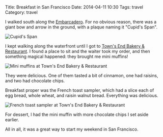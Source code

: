 Title: Breakfast in San Francisco
Date: 2014-04-11 10:30
Tags: travel
Category: travel

I walked south along the
[Embarcadero](https://en.wikipedia.org/wiki/Embarcadero_(San_Francisco)). For
no obvious reason, there was a giant bow and arrow in the ground, with a
plaque naming it "Cupid's Span".

![Cupid's Span](/static/images/cupidsspan.jpg)

I kept walking along the waterfront until I got to [Town's End Bakery &
Restaurant](http://www.townsendrb.com).  I found a place to sit and the waiter
took my order, and then something magical happened: they brought me
mini muffins!

![Mini muffins at Town's End Bakery & Restaurant](/static/images/minimuffins.jpg)

They were delicious. One of them tasted a bit of cinnamon, one had raisins,
and two had chocolate chips.

Breakfast proper was the French toast sampler, which had a slice each of egg
bread, whole wheat, and raisin walnut bread. Everything was delicious.

![French toast sampler at Town's End Bakery & Restaurant](/static/images/frenchtoastsampler.jpg)

For dessert, I had the mini muffin with more chocolate chips I set aside
earlier.

All in all, it was a great way to start my weekend in San Francisco.
